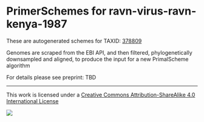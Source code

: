 # PrimerSchemes for ravn-virus-ravn-kenya-1987

These are autogenerated schemes for TAXID: [378809](https://www.ncbi.nlm.nih.gov/Taxonomy/Browser/wwwtax.cgi?mode=Info&id=378809&lvl=3&lin=f&keep=1&srchmode=1&unlock)

Genomes are scraped from the EBI API, and then filtered, phylogenetically downsampled and aligned, to produce the input for a new PrimalScheme algorithm

For details please see preprint: TBD

------------------------------------------------------------------------

This work is licensed under a [Creative Commons Attribution-ShareAlike 4.0 International License](http://creativecommons.org/licenses/by-sa/4.0/) 

![](https://i.creativecommons.org/l/by-sa/4.0/88x31.png)